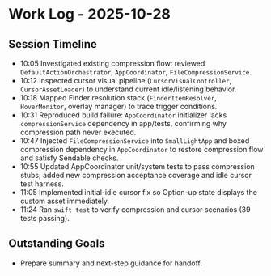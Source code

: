 # Work Log - 2025-10-28

## Session Timeline
- 10:05 Investigated existing compression flow: reviewed `DefaultActionOrchestrator`, `AppCoordinator`, `FileCompressionService`.
- 10:12 Inspected cursor visual pipeline (`CursorVisualController`, `CursorAssetLoader`) to understand current idle/listening behavior.
- 10:18 Mapped Finder resolution stack (`FinderItemResolver`, `HoverMonitor`, overlay manager) to trace trigger conditions.
- 10:31 Reproduced build failure: `AppCoordinator` initializer lacks `compressionService` dependency in app/tests, confirming why compression path never executed.
- 10:47 Injected `FileCompressionService` into `SmallLightApp` and boxed compression dependency in `AppCoordinator` to restore compression flow and satisfy Sendable checks.
- 10:55 Updated AppCoordinator unit/system tests to pass compression stubs; added new compression acceptance coverage and idle cursor test harness.
- 11:05 Implemented initial-idle cursor fix so Option-up state displays the custom asset immediately.
- 11:24 Ran `swift test` to verify compression and cursor scenarios (39 tests passing).

## Outstanding Goals
- Prepare summary and next-step guidance for handoff.
